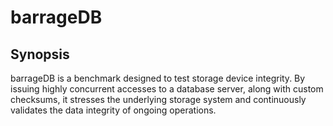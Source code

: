 # barrageDB

## Synopsis

barrageDB is a benchmark designed to test storage device integrity. By issuing highly concurrent accesses to
a database server, along with custom checksums, it stresses the underlying storage system and continuously
validates the data integrity of ongoing operations.
